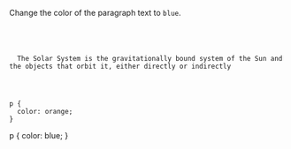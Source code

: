 Change the color of the paragraph text to `blue`.

<codeblock language="css" type="exercise" testMode="fixedInput">
<code>
<panel language="html">
<p>
  The Solar System is the gravitationally bound system of the Sun and the objects that orbit it, either directly or indirectly
</p>
</panel>
<panel language="css">
p {
  color: orange;
}
</panel>
</code>

<solution>
p {
  color: blue;
}
</solution>
</codeblock>